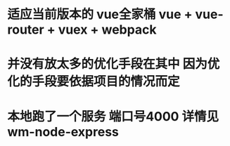 
# 适应当前版本的 vue全家桶 vue + vue-router + vuex + webpack

# 并没有放太多的优化手段在其中 因为优化的手段要依据项目的情况而定

# 本地跑了一个服务 端口号4000 详情见 wm-node-express

